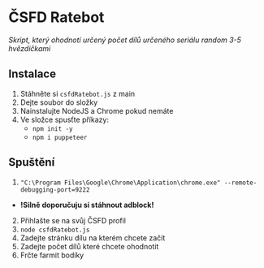 # ČSFD Ratebot
*Skript, který ohodnotí určený počet dílů určeného seriálu random 3-5 hvězdičkami*

## Instalace
1. Stáhněte si ```csfdRatebot.js``` z main
2. Dejte soubor do složky
3. Nainstalujte NodeJS a Chrome pokud nemáte
4. Ve složce spusťte příkazy: 
    * ```npm init -y```
    * ```npm i puppeteer```

## Spuštění
1. ```"C:\Program Files\Google\Chrome\Application\chrome.exe" --remote-debugging-port=9222```
* **!Silně doporučuju si stáhnout adblock!**
2. Přihlašte se na svůj ČSFD profil
3. ```node csfdRatebot.js```
4. Zadejte stránku dílu na kterém chcete začít
5. Zadejte počet dílů které chcete ohodnotit
6. Frčte farmit bodíky
